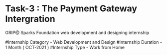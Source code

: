 # Task-3 : The Payment Gateway Intergration

GRIP@ Sparks Foundation web development and designing internship 

#Internship Category - Web Development and Design #Internship
Duration - 1 Month ( OCT-2021 ) 
#Internship Type - Work from Home

